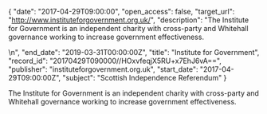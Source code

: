 {
  "date": "2017-04-29T09:00:00", 
  "open_access": false, 
  "target_url": "http://www.instituteforgovernment.org.uk/", 
  "description": "The Institute for Government is an independent charity with cross-party and Whitehall governance working to increase government effectiveness.</p>\n", 
  "end_date": "2019-03-31T00:00:00Z", 
  "title": "Institute for Government", 
  "record_id": "20170429T090000//HOxvfeqjX5RU+x7EhJ6vA==", 
  "publisher": "instituteforgovernment.org.uk", 
  "start_date": "2017-04-29T09:00:00Z", 
  "subject": "Scottish Independence Referendum"
}

The Institute for Government is an independent charity with cross-party and Whitehall governance working to increase government effectiveness.</p>
